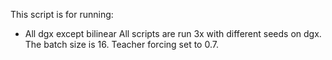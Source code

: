 This script is for running:
- All dgx except bilinear
All scripts are run 3x with different seeds on dgx. The batch size is 16. Teacher forcing set to 0.7. 
